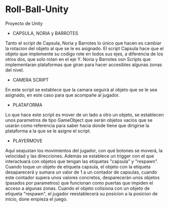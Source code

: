 # Roll-Ball-Unity
Proyecto de Unity

* CAPSULA, NORIA y BARROTES

Tanto el script de Capsula, Noria y Barrotes lo único que hacen es
cambiar  la rotacion del objeto al que se le es asignado.
El script Capsula hace que el objeto que implemente su codigo rote en todos sus
ejes, a diferencia de los otros dos, que solo rotan en el eje Y.
Noria y Barrotes osn Scripts que implementaran plataformas que giran para hacer accesibles algunas
zonas del nivel.

+ CAMERA SCRIPT

En este script se establece que la camara seguirá al objeto que se le sea asignado,
en este caso para que acompañe al jugador.

+ PLATAFORMA

Lo que hace este script es mover de un lado a otro un objeto,
se establecen unos parametros de tipo GameObject que serán objetos 
vacíos que se usarán como referencia para saber hacia donde
tiene que dirigirse la plataforma a la que se le asigne el script.

+ PLAYERMOVE

Aquí seajustan los movimientos del jugador, con qué botones se moverá, la velocidad
y las direcciones.
Además se establece un trigger con el que interactuará con objetos que tengan
las etiquetas "capsula" y "respawn".
Cuando toque un objeto de etiqueta capsula, el objeto con la etiqueta desaparecerá y
sumara un valor de 1 a un contador de capsulas, cuando este contador supera unos valores
concretos, desparecerán unos objetos (pasados por parametros) que funcionan como puertas que impiden
el acceso a algunas zonas.
Cuando el objeto colisiona con un objeto de etiqueta "respawn", el jugador reestablecerá su posicion
a la posicion de inicio, done empieza el juego.








